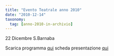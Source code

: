 ```yaml
---
title: "Evento Teatrale anno 2010"
date: "2010-12-14"
taxonomy: 
  tag: [anno-2010-in-archivio]
---
```


22 Dicembre S.Barnaba

Scarica programma [qui](http://198.211.122.197/diabetwp/wordpress/wp-content/uploads/2010/12/giulietta.doc) scheda presentazione [qui](http://198.211.122.197/diabetwp/wordpress/wp-content/uploads/2010/12/presentazione.pdf)

